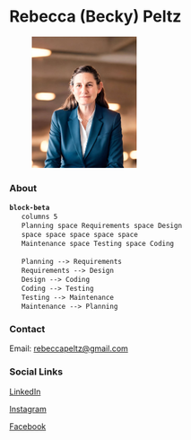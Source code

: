 # Rebecca (Becky) Peltz

<figure><img src=".gitbook/assets/beckypeltz.jpeg" alt="" width="187"><figcaption></figcaption></figure>

### &#x20;About

<pre class="language-mermaid"><code class="lang-mermaid"><strong>block-beta
</strong>   columns 5
   Planning space Requirements space Design
   space space space space space
   Maintenance space Testing space Coding

   Planning --> Requirements
   Requirements --> Design
   Design --> Coding
   Coding --> Testing
   Testing --> Maintenance
   Maintenance --> Planning
</code></pre>

### Contact

Email: [rebeccapeltz@gmail.com](mailto:rebeccapeltz@gmail.com)

### Social Links

[LinkedIn](https://www.linkedin.com/in/rebeccapeltz/)

[Instagram](https://www.instagram.com/rebeccapeltz/)

[Facebook](https://www.facebook.com/becky.peltz77)

